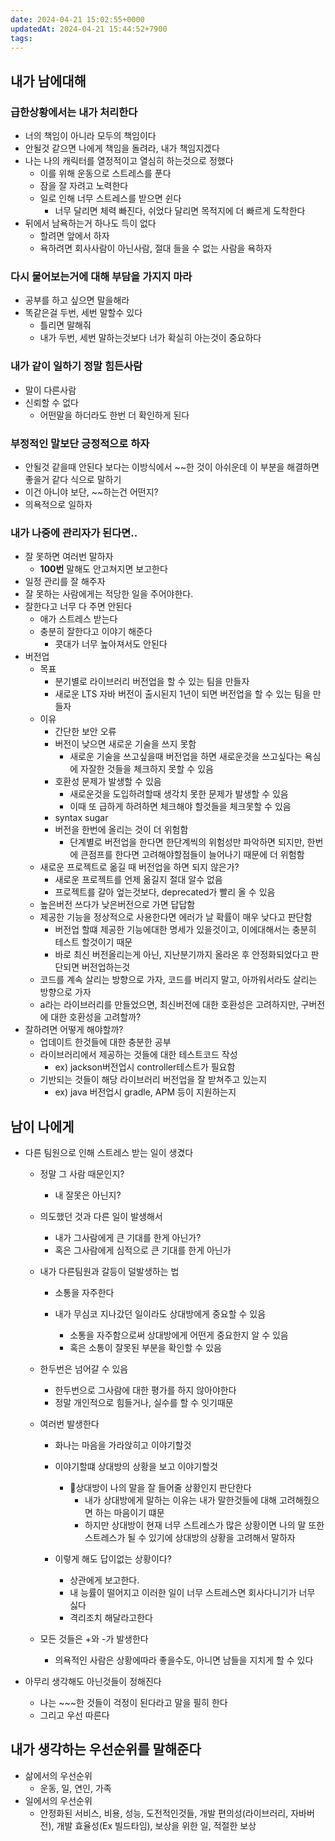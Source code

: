 ```yaml
---
date: 2024-04-21 15:02:55+0000
updatedAt: 2024-04-21 15:44:52+7900
tags: 
---
```

## 내가 남에대해
### 급한상황에서는 내가 처리한다
- 너의 책임이 아니라 모두의 책임이다
- 안될것 같으면 나에게 책임을 돌려라, 내가 책임지겠다
- 나는 나의 캐릭터를 열정적이고 열심히 하는것으로 정했다
	- 이를 위해 운동으로 스트레스를 푼다
	- 잠을 잘 자려고 노력한다
	- 일로 인해 너무 스트레스를 받으면 쉰다
		- 너무 달리면 체력 빠진다, 쉬었다 달리면 목적지에 더 빠르게 도착한다
- 뒤에서 남욕하는거 하나도 득이 없다
	- 할려면 앞에서 하자
	- 욕하려면 회사사람이 아닌사람, 절대 들을 수 없는 사람을 욕하자

### 다시 물어보는거에 대해 부담을 가지지 마라
- 공부를 하고 싶으면 말을해라
- 똑같은걸 두번, 세번 말할수 있다
  - 틀리면 말해줘
  - 내가 두번, 세번 말하는것보다 너가 확실히 아는것이 중요하다

### 내가 같이 일하기 정말 힘든사람
- 말이 다른사람
- 신뢰할 수 없다
	- 어떤말을 하더라도 한번 더 확인하게 된다
### 부정적인 말보단 긍정적으로 하자
- 안될것 같을때 안된다 보다는 이방식에서 \~\~한 것이 아쉬운데 이 부분을 해결하면 좋을거 같다 식으로 말하기
- 이건 아니야 보단, \~\~하는건 어떤지?
- 의욕적으로 일하자

### 내가 나중에 관리자가 된다면..
- 잘 못하면 여러번 말하자
	- **100번** 말해도 안고쳐지면 보고한다
- 일정 관리를 잘 해주자
- 잘 못하는 사람에게는 적당한 일을 주어야한다.
- 잘한다고 너무 다 주면 안된다
	- 애가 스트레스 받는다
	- 충분히 잘한다고 이야기 해준다
		- 콧대가 너무 높아져서도 안된다
- 버전업
	- 목표 
		- 분기별로 라이브러리 버전업을 할 수 있는 팀을 만들자
		- 새로운 LTS 자바 버전이 출시된지 1년이 되면 버전업을 할 수 있는 팀을 만들자
	- 이유
		- 간단한 보안 오류
		- 버전이 낮으면 새로운 기술을 쓰지 못함
			- 새로운 기술을 쓰고싶을때 버전업을 하면 새로운것을 쓰고싶다는 욕심에 자잘한 것들을 체크하지 못할 수 있음
		- 호환성 문제가 발생할 수 있음
			- 새로운것을 도입하려할때 생각치 못한 문제가 발생할 수 있음
			- 이때 또 급하게 하려하면 체크해야 할것들을 체크못할 수 있음
		- syntax sugar
		- 버전을 한번에 올리는 것이 더 위험함
			- 단계별로 버전업을 한다면 한단계씩의 위험성만 파악하면 되지만, 한번에 큰점프를 한다면 고려해야할점들이 늘어나기 때문에 더 위험함
	- 새로운 프로젝트로 옮길 때 버전업을 하면 되지 않은가?
		- 새로운 프로젝트를 언제 옮길지 절대 알수 없음
		- 프로젝트를 갈아 엎는것보다, deprecated가 빨리 올 수 있음
	- 높은버전 쓰다가 낮은버전으로 가면 답답함
	- 제공한 기능을 정상적으로 사용한다면 에러가 날 확률이 매우 낮다고 판단함
		- 버전업 할떄 제공한 기능에대한 명세가 있을것이고, 이에대해서는 충분히 테스트 할것이기 때문
		- 바로 최신 버전올리는게 아닌, 지난분기까지 올라온 후 안정화되었다고 판단되면 버전업하는것
	- 코드를 계속 살리는 방향으로 가자, 코드를 버리지 말고, 아까워서라도 살리는 방향으로 가자
	- a라는 라이브러리를 만들었으면, 최신버전에 대한 호환성은 고려하지만, 구버전에 대한 호환성을 고려할까?
- 잘하려면 어떻게 해야할까?
	- 업데이트 한것들에 대한 충분한 공부
	- 라이브러리에서 제공하는 것들에 대한 테스트코드 작성
		- ex) jackson버전업시 controller테스트가 필요함
	- 기반되는 것들이 해당 라이브러리 버전업을 잘 받쳐주고 있는지
		- ex) java 버전업시 gradle, APM 등이 지원하는지

## 남이 나에게
- 다른 팀원으로 인해 스트레스 받는 일이 생겼다
	- 정말 그 사람 때문인지?
		- 내 잘못은 아닌지?
	- 의도했던 것과 다른 일이 발생해서
		- 내가 그사람에게 큰 기대를 한게 아닌가?
		- 혹은 그사람에게 심적으로 큰 기대를 한게 아닌가
	- 내가 다른팀원과 갈등이 덜발생하는 법
		- 소통을 자주한다

		- 내가 무심코 지나갔던 일이라도 상대방에게 중요할 수 있음
			- 소통을 자주함으로써 상대방에게 어떤게 중요한지 알 수 있음
			- 혹은 소통이 잘못된 부분을 확인할 수 있음
	
	 - 한두번은 넘어갈 수 있음
		- 한두번으로 그사람에 대한 평가를 하지 않아야한다
		- 정말 개인적으로 힘들거나, 실수를 할 수 잇기때문

	 - 여러번 발생한다
		- 화나는 마음을 가라앉히고 이야기할것
		- 이야기할떄 상대방의 상황을 보고 이야기할것
			- 상대방이 나의 말을 잘 들어줄 상황인지 판단한다
				- 내가 상대방에게 말하는 이유는 내가 말한것들에 대해 고려해줬으면 하는 마음이기 떄문
				- 하지만 상대방이 현재 너무 스트레스가 많은 상황이면 나의 말 또한 스트레스가 될 수 있기에 상대방의 상황을 고려해서 말하자

		- 이렇게 해도 답이없는 상황이다?
			- 상관에게 보고한다.
			- 내 능률이 떨어지고 이러한 일이 너무 스트레스면 회사다니기가 너무 싫다
			- 격리조치 해달라고한다

	- 모든 것들은 +와 -가 발생한다
		- 의욕적인 사람은 상황에따라 좋을수도, 아니면 남들을 지치게 할 수 있다

- 아무리 생각해도 아닌것들이 정해진다
	- 나는 \~\~\~한 것들이 걱정이 된다라고 말을 필히 한다
	- 그리고 우선 따른다

## 내가 생각하는 우선순위를 말해준다
- 삶에서의 우선순위
	- 운동, 일, 연인, 가족
- 일에서의 우선순위
	- 안정화된 서비스, 비용, 성능, 도전적인것들, 개발 편의성(라이브러리, 자바버전), 개발 효율성(Ex 빌드타임), 보상을 위한 일, 적절한 보상